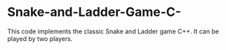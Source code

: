 # Snake-and-Ladder-Game-C-
This code implements the classic Snake and Ladder game C++.
It can be played by two players.
